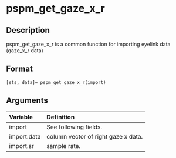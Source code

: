 # pspm_get_gaze_x_r
## Description
pspm_get_gaze_x_r is a common function for importing eyelink data (gaze_x_r data)

## Format
`[sts, data]= pspm_get_gaze_x_r(import)`

## Arguments
| Variable | Definition |
|:--|:--|
| import | See following fields. |
| import.data | column vector of right gaze x data. |
| import.sr | sample rate. |
